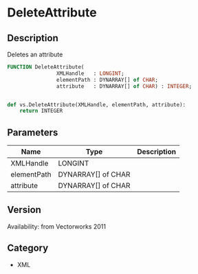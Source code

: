 # DeleteAttribute

## Description
Deletes an attribute

```pascal
FUNCTION DeleteAttribute(
				XMLHandle   : LONGINT;
				elementPath : DYNARRAY[] of CHAR;
				attribute   : DYNARRAY[] of CHAR) : INTEGER;
```

```python

def vs.DeleteAttribute(XMLHandle, elementPath, attribute):
    return INTEGER
```

## Parameters
|Name|Type|Description|
|---|---|---|
|XMLHandle|LONGINT||
|elementPath|DYNARRAY[] of CHAR||
|attribute|DYNARRAY[] of CHAR||

## Version
Availability: from Vectorworks 2011
## Category
* XML

